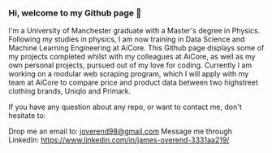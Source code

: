 ### Hi, welcome to my Github page 👋

I'm a University of Manchester graduate with a Master's degree in Physics. Following my studies in physics, I am now training in Data Science and Machine Learning Engineering at AiCore. This Github page displays some of my projects completed whilst with my colleagues at AiCore, as well as my own personal projects, pursued out of my love for coding. Currently I am working on a modular web scraping program, which I will apply with my team at AiCore to compare price and product data between two highstreet clothing brands, Uniqlo and Primark. 

If you have any question about any repo, or want to contact me, don't hesitate to:

Drop me an email to: joverend98@gmail.com
Message me through LinkedIn: https://www.linkedin.com/in/james-overend-3331aa219/

<!--
**Jimbito/jimbito** is a ✨ _special_ ✨ repository because its `README.md` (this file) appears on your GitHub profile.


